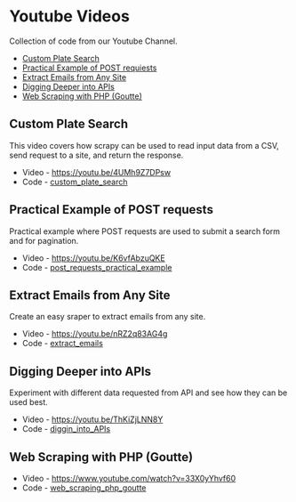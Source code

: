# Youtube Videos

Collection of code from our Youtube Channel.

- [Custom Plate Search](#custom-plate-search)
- [Practical Example of POST requiests](#practical-example-of-post-requiests)
- [Extract Emails from Any Site](#extract-emails-from-any-site)
- [Digging Deeper into APIs](#digging-deeper-into-apis)
- [Web Scraping with PHP (Goutte)](#web-scraping-with-php-goutte)


## Custom Plate Search

This video covers how scrapy can be used to read input data from a CSV, send request to a site, and return the response.

- Video - <https://youtu.be/4UMh9Z7DPsw>
- Code - [custom_plate_search](custom_plate_search)

## Practical Example of POST requests

Practical example where POST requests are used to submit a search form and for pagination.

- Video - <https://youtu.be/K6vfAbzuQKE>
- Code -  [post_requests_practical_example](post_requests_practical_example)


## Extract Emails from Any Site
Create an easy sraper to extract emails from any site.

- Video - <https://youtu.be/nRZ2q83AG4g>
- Code -  [extract_emails](extract_emails)

## Digging Deeper into APIs

Experiment with different data requested from API and see how they can be used best.

- Video - <https://youtu.be/ThKiZjLNN8Y>
- Code - [diggin_into_APIs](diggin_into_APIs)


## Web Scraping with PHP (Goutte)

- Video - <https://www.youtube.com/watch?v=33X0yYhvf60>
- Code - [web_scraping_php_goutte](web_scraping_php_goutte)
